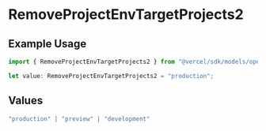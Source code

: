 # RemoveProjectEnvTargetProjects2

## Example Usage

```typescript
import { RemoveProjectEnvTargetProjects2 } from "@vercel/sdk/models/operations/removeprojectenv.js";

let value: RemoveProjectEnvTargetProjects2 = "production";
```

## Values

```typescript
"production" | "preview" | "development"
```